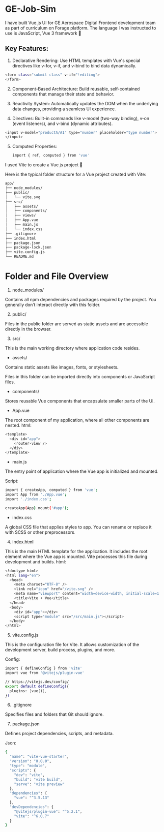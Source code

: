 # GE-Job-Sim
I have built Vue.js UI for GE Aerospace Digital Frontend development team as part of curriculum on Forage platform. The language I was instructed to use is JavaScript, Vue 3 framework 🚀

## Key Features: 

1. Declarative Rendering:
Use HTML templates with Vue's special directives like v-for, v-if, and v-bind to bind data dynamically.
```bash
<form class="submit class" v-if="!editing">
</form>
```

2. Component-Based Architecture:
Build reusable, self-contained components that manage their state and behavior. 

3. Reactivity System:
Automatically updates the DOM when the underlying data changes, providing a seamless UI experience. 

4. Directives:
Built-in commands like v-model (two-way binding), v-on (event listeners), and v-bind (dynamic attributes).
```bash
<input v-model="productA/A1" type="number" placeholder="type number">
</input>
```
5. Computed Properties:
   ```bash
   import { ref, computed } from 'vue'
   ```
I used Vite to create a Vue.js project 👋

Here is the typical folder structure for a Vue project created with Vite:
```bash
app/
├── node_modules/
├── public/
│   └── vite.svg
├── src/
│   ├── assets/
│   ├── components/
│   ├── views/
│   ├── App.vue
│   ├── main.js
│   └── index.css
├── .gitignore
├── index.html
├── package.json
├── package-lock.json
├── vite.config.js
└── README.md
```
# Folder and File Overview 

1. node_modules/ 

Contains all npm dependencies and packages required by the project. You generally don’t interact directly with this folder.

2. public/ 

Files in the public folder are served as static assets and are accessible directly in the browser. 

3. src/ 

This is the main working directory where application code resides. 

- assets/ 

Contains static assets like images, fonts, or stylesheets. 

Files in this folder can be imported directly into components or JavaScript files. 

- components/ 

Stores reusable Vue components that encapsulate smaller parts of the UI. 

- App.vue 

The root component of my application, where all other components are nested.
html:
```bash
<template>
  <div id="app">
    <router-view />
  </div>
</template>
```
- main.js 

The entry point of application where the Vue app is initialized and mounted. 

Script:
```bash
import { createApp, computed } from 'vue';
import App from './App.vue';
import './index.css'; 

createApp(App).mount('#app');
```
- index.css

A global CSS file that applies styles to app. You can rename or replace it with SCSS or other preprocessors.

4. index.html

This is the main HTML template for the application. It includes the root element where the Vue app is mounted. Vite processes this file during development and builds.
html:
```bash
<!doctype html>
<html lang="en">
  <head>
    <meta charset="UTF-8" />
    <link rel="icon" href="/vite.svg" />
    <meta name="viewport" content="width=device-width, initial-scale=1.0" />
    <title>Vite + Vue</title>
  </head>
  <body>
    <div id="app"></div>
    <script type="module" src="/src/main.js"></script>
  </body>
</html>
```
5. vite.config.js 

This is the configuration file for Vite. It allows customization of the development server, build process, plugins, and more. 

Config:
```bash
import { defineConfig } from 'vite'
import vue from '@vitejs/plugin-vue' 

// https://vitejs.dev/config/
export default defineConfig({
  plugins: [vue()],
})
```
6. .gitignore

Specifies files and folders that Git should ignore.

7. package.json

Defines project dependencies, scripts, and metadata.

Json:
```bash
{
  "name": "vite-vue-starter",
  "version": "0.0.0",
  "type": "module",
  "scripts": {
    "dev": "vite",
    "build": "vite build",
    "serve": "vite preview"
  },
  "dependencies": {
    "vue": "^3.5.13"
  },
  "devDependencies": {
    "@vitejs/plugin-vue": "^5.2.1",
    "vite": "^6.0.7"
  }
}
```
